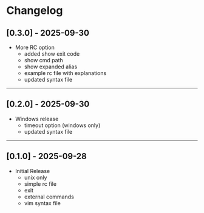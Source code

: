 # Changelog

## [0.3.0] - 2025-09-30
- More RC option
    - added show exit code
    - show cmd path
    - show expanded alias
    - example rc file with explanations
    - updated syntax file

---

## [0.2.0] - 2025-09-30
- Windows release
    - timeout option (windows only)
    - updated syntax file

---

## [0.1.0] - 2025-09-28
- Initial Release
    - unix only
    - simple rc file
    - exit
    - external commands
    - vim syntax file
